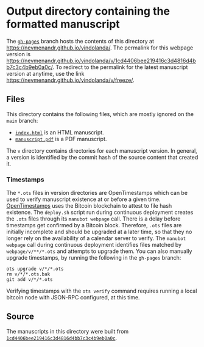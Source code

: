 # Output directory containing the formatted manuscript

The [`gh-pages`](https://github.com/nevmenandr/vindolanda/tree/gh-pages) branch hosts the contents of this directory at <https://nevmenandr.github.io/vindolanda/>.
The permalink for this webpage version is <https://nevmenandr.github.io/vindolanda/v/1cd4406bee219416c3d4816d4bb7c3c4b9eb0a0c/>.
To redirect to the permalink for the latest manuscript version at anytime, use the link <https://nevmenandr.github.io/vindolanda/v/freeze/>.

## Files

This directory contains the following files, which are mostly ignored on the `main` branch:

+ [`index.html`](index.html) is an HTML manuscript.
+ [`manuscript.pdf`](manuscript.pdf) is a PDF manuscript.

The `v` directory contains directories for each manuscript version.
In general, a version is identified by the commit hash of the source content that created it.

### Timestamps

The `*.ots` files in version directories are OpenTimestamps which can be used to verify manuscript existence at or before a given time.
[OpenTimestamps](https://opentimestamps.org/) uses the Bitcoin blockchain to attest to file hash existence.
The `deploy.sh` script run during continuous deployment creates the `.ots` files through its `manubot webpage` call.
There is a delay before timestamps get confirmed by a Bitcoin block.
Therefore, `.ots` files are initially incomplete and should be upgraded at a later time, so that they no longer rely on the availability of a calendar server to verify.
The `manubot webpage` call during continuous deployment identifies files matched by `webpage/v/**/*.ots` and attempts to upgrade them.
You can also manually upgrade timestamps, by running the following in the `gh-pages` branch:

```shell
ots upgrade v/*/*.ots
rm v/*/*.ots.bak
git add v/*/*.ots
```

Verifying timestamps with the `ots verify` command requires running a local bitcoin node with JSON-RPC configured, at this time.

## Source

The manuscripts in this directory were built from
[`1cd4406bee219416c3d4816d4bb7c3c4b9eb0a0c`](https://github.com/nevmenandr/vindolanda/commit/1cd4406bee219416c3d4816d4bb7c3c4b9eb0a0c).

